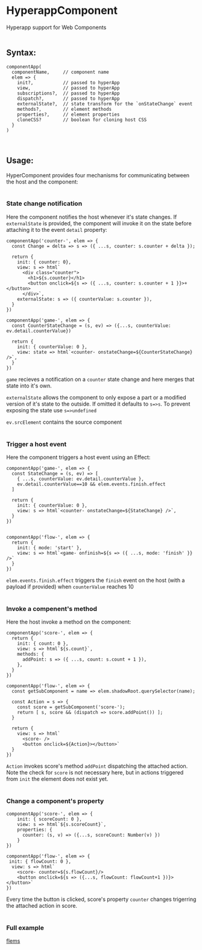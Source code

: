 # HyperappComponent
Hyperapp support for Web Components  
&nbsp;   
## Syntax:
```
componentApp(
  componentName,     // component name 
  elem => { 
    init?,           // passed to hyperApp 
    view,            // passed to hyperApp
    subscriptions?,  // passed to hyperApp 
    dispatch?,       // passed to hyperApp 
    externalState?,  // state transform for the `onStateChange` event 
    methods?,        // element methods 
    properties?,     // element properties 
    cloneCSS?        // boolean for cloning host CSS
  }
)
```
&nbsp;   

## Usage:

HyperComponent provides four mechanisms for communicating between the host and the component:  
&nbsp;   
### State change notification

Here the component notifies the host whenever it's state changes. If `externalState` is provided, the component will invoke it on the state before attaching it to the event `detail` property:

```
componentApp('counter-', elem => {
  const Change = delta => s => ({ ...s, counter: s.counter + delta });
  
  return {
    init: { counter: 0},
    view: s => html`
      <div class="counter">
        <h1>${s.counter}</h1>
        <button onclick=${s => ({ ...s, counter: s.counter + 1 }}>+</button>
      </div>`,
    externalState: s => ({ counterValue: s.counter }),
  }
})

componentApp('game-', elem => {
  const CounterStateChange = (s, ev) => ({...s, counterValue: ev.detail.counterValue})

  return {
    init: { counterValue: 0 },
    view: state => html`<counter- onstateChange=${CounterStateChange} />`, 
  }
})
```

`game` recieves a notification on a `counter` state change and here merges that state into it's own.

`externalState` allows the component to only expose a part or a modified version of it's state to the outside. If omitted it defaults to `s=>s`. To prevent exposing the state use `s=>undefined`

`ev.srcElement` contains the source component  
&nbsp;   
### Trigger a host event

Here the component triggers a host event using an Effect:

```
componentApp('game-', elem => {
  const StateChange = (s, ev) => [ 
    { ...s, counterValue: ev.detail.counterValue },
    ev.detail.counterValue==10 && elem.events.finish.effect
  ]
  
  return {
    init: { counterValue: 0 },
    view: s => html`<counter- onstateChange=${StateChange} />`, 
  }
})


componentApp('flow-', elem => {
  return {  
    init: { mode: 'start' },
    view: s => html`<game- onfinish=${s => ({ ...s, mode: 'finish' }} />`
  }
})
```

`elem.events.finish.effect` triggers the `finish` event on the host (with a payload if provided) when `counterValue` reaches 10  
&nbsp;   
### Invoke a compenent's method

Here the host invoke a method on the component:
```
componentApp('score-', elem => {
  return {
    init: { count: 0 },
    view: s => html`${s.count}`, 
    methods: {
      addPoint: s => ({ ...s, count: s.count + 1 }), 
    },
  }
})

componentApp('flow-', elem => {
  const getSubComponent = name => elem.shadowRoot.querySelector(name);
  
  const Action = s => {
    const score = getSubComponent('score-');
    return [ s, score && (dispatch => score.addPoint()) ];    
  }
  
  return {  
    view: s => html`
      <score- />
      <button onclick=${Action}></button>`     
  }
})
```

`Action` invokes score's method `addPoint` dispatching the attached action.  
Note the check for `score` is not necessary here, but in actions triggered from `init` the element does not exist yet.  
&nbsp;   
### Change a component's property

```
componentApp('score-', elem => {
    init: { scoreCount: 0 },
    view: s => html`${s.scoreCount}`, 
    properties: {
      counter: (s, v) => ({...s, scoreCount: Number(v) })
    }
})

componentApp('flow-', elem => { 
 init: { flowCount: 0 },
  view: s => html`
    <score- counter=${s.flowCount}/>
    <button onclick=${s => ({...s, flowCount: flowCount+1 })}></button>`     
})
```

Every time the button is clicked, score's property `counter` changes trigerring the attached action in score.  
&nbsp;   
### Full example
[flems](https://tinyurl.com/yp7kvmxf)









